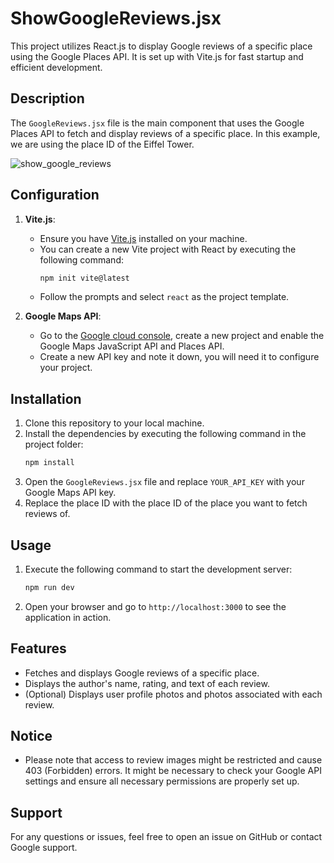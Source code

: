 # ShowGoogleReviews.jsx

This project utilizes React.js to display Google reviews of a specific place using the Google Places API. It is set up with Vite.js for fast startup and efficient development.

## Description

The `GoogleReviews.jsx` file is the main component that uses the Google Places API to fetch and display reviews of a specific place. In this example, we are using the place ID of the Eiffel Tower.

![show_google_reviews](https://github.com/BabylooPro/ShowGoogleReviews.jsx/assets/35376790/cea99485-78cc-47af-b256-3578d4b32c8d)

## Configuration

1. **Vite.js**:
    - Ensure you have [Vite.js](https://vitejs.dev/) installed on your machine.
    - You can create a new Vite project with React by executing the following command:
        ```bash
        npm init vite@latest
        ```
    - Follow the prompts and select `react` as the project template.

2. **Google Maps API**:
    - Go to the [Google cloud console](https://console.cloud.google.com/), create a new project and enable the Google Maps JavaScript API and Places API.
    - Create a new API key and note it down, you will need it to configure your project.

## Installation

1. Clone this repository to your local machine.
2. Install the dependencies by executing the following command in the project folder:
    ```bash
    npm install
    ```
3. Open the `GoogleReviews.jsx` file and replace `YOUR_API_KEY` with your Google Maps API key.
4. Replace the place ID with the place ID of the place you want to fetch reviews of.

## Usage

1. Execute the following command to start the development server:
    ```bash
    npm run dev
    ```
2. Open your browser and go to `http://localhost:3000` to see the application in action.

## Features

- Fetches and displays Google reviews of a specific place.
- Displays the author's name, rating, and text of each review.
- (Optional) Displays user profile photos and photos associated with each review.

## Notice

- Please note that access to review images might be restricted and cause 403 (Forbidden) errors. It might be necessary to check your Google API settings and ensure all necessary permissions are properly set up.

## Support

For any questions or issues, feel free to open an issue on GitHub or contact Google support.
